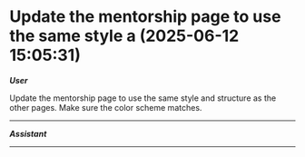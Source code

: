 <!-- Generated by SpecStory -->

# Update the mentorship page to use the same style a (2025-06-12 15:05:31)

_**User**_

Update the mentorship page to use the same style and structure as the other pages. Make sure the color scheme matches.

---

_**Assistant**_



---

